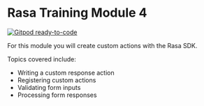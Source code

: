 # Rasa Training Module 4

[![Gitpod ready-to-code](https://img.shields.io/badge/Gitpod-ready--to--code-blue?logo=gitpod)](https://github.com/RasaHQ/financial-demo/tree/training-module-4)

For this module you will create custom actions with the Rasa SDK.

Topics covered include:

- Writing a custom response action
- Registering custom actions
- Validating form inputs
- Processing form responses